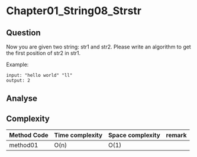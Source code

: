 # Chapter01_String08_Strstr

## Question

Now you are given two string: str1 and str2. Please write an algorithm to get the first position of str2 in str1.

Example:

```
input: "hello world" "ll"
output: 2
```

## Analyse

## Complexity

| Method Code | Time complexity | Space complexity | remark |
| ----------- | --------------- | ---------------- | ------ |
| method01    | O(n)            | O(1)             |        |
